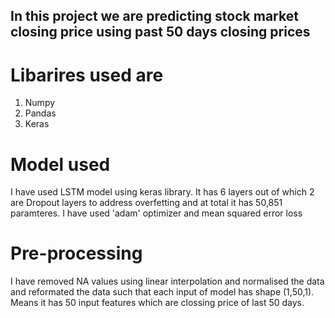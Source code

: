 ## In this project we are predicting stock market closing price using past 50 days closing prices

# Libarires used are  
 1) Numpy
 2) Pandas
 3) Keras

# Model used
I have used LSTM model using keras library. 
It has 6 layers out of which 2 are Dropout layers to address overfetting and at total it has 50,851 paramteres. 
I have used 'adam' optimizer and mean squared error loss

# Pre-processing
I have removed NA values using linear interpolation and normalised the data and reformated the data such that each input of model has shape
 (1,50,1). Means it has 50 input features which are clossing price of last 50 days. 
